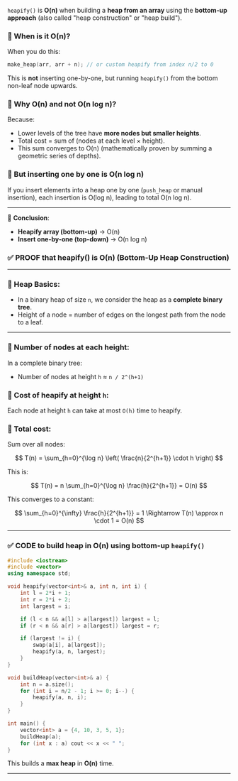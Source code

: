 `heapify()` is **O(n)** when building a **heap from an array** using the **bottom-up approach** (also called "heap construction" or "heap build").

### 🔸 When is it O(n)?

When you do this:

```cpp
make_heap(arr, arr + n); // or custom heapify from index n/2 to 0
```

This is **not** inserting one-by-one, but running `heapify()` from the bottom non-leaf node upwards.

### 🔸 Why O(n) and not O(n log n)?

Because:

* Lower levels of the tree have **more nodes but smaller heights**.
* Total cost = sum of (nodes at each level × height).
* This sum converges to O(n) (mathematically proven by summing a geometric series of depths).

### 🔸 But inserting one by one is O(n log n)

If you insert elements into a heap one by one (`push_heap` or manual insertion), each insertion is O(log n), leading to total O(n log n).

---

🔹 **Conclusion**:

* **Heapify array (bottom-up)** → O(n)
* **Insert one-by-one (top-down)** → O(n log n)

### ✅ PROOF that **heapify()** is **O(n)** (Bottom-Up Heap Construction)

---

### 🔸 Heap Basics:

* In a binary heap of size `n`, we consider the heap as a **complete binary tree**.
* Height of a node = number of edges on the longest path from the node to a leaf.

---

### 🔸 Number of nodes at each height:

In a complete binary tree:

* Number of nodes at height `h` ≈ `n / 2^(h+1)`

### 🔸 Cost of heapify at height `h`:

Each node at height `h` can take at most `O(h)` time to heapify.

### 🔸 Total cost:

Sum over all nodes:

$$
T(n) = \sum_{h=0}^{\log n} \left( \frac{n}{2^{h+1}} \cdot h \right)
$$

This is:

$$
T(n) = n \sum_{h=0}^{\log n} \frac{h}{2^{h+1}} = O(n)
$$

This converges to a constant:

$$
\sum_{h=0}^{\infty} \frac{h}{2^{h+1}} = 1
\Rightarrow T(n) \approx n \cdot 1 = O(n)
$$

---

### ✅ CODE to build heap in **O(n)** using bottom-up `heapify()`

```cpp
#include <iostream>
#include <vector>
using namespace std;

void heapify(vector<int>& a, int n, int i) {
    int l = 2*i + 1;
    int r = 2*i + 2;
    int largest = i;

    if (l < n && a[l] > a[largest]) largest = l;
    if (r < n && a[r] > a[largest]) largest = r;

    if (largest != i) {
        swap(a[i], a[largest]);
        heapify(a, n, largest);
    }
}

void buildHeap(vector<int>& a) {
    int n = a.size();
    for (int i = n/2 - 1; i >= 0; i--) {
        heapify(a, n, i);
    }
}

int main() {
    vector<int> a = {4, 10, 3, 5, 1};
    buildHeap(a);
    for (int x : a) cout << x << " ";
}
```

This builds a **max heap** in **O(n)** time.

---
